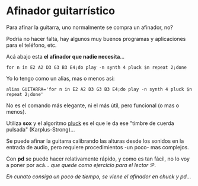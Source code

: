 # Afinador guitarrístico

Para afinar la guitarra, uno normalmente se compra un afinador, no?

Podría no hacer falta, hay algunos muy buenos programas y aplicaciones para el
teléfono, etc.

Acá abajo esta __el afinador que nadie necesita__... 

    for n in E2 A2 D3 G3 B3 E4;do play -n synth 4 pluck $n repeat 2;done

Yo lo tengo como un alias, mas o menos así:

    alias GUITARRA='for n in E2 A2 D3 G3 B3 E4;do play -n synth 4 pluck $n repeat 2;done'

No es el comando más elegante, ni el más útil, pero funcional (o mas o menos). 

Utiliza __sox__ y el algoritmo 
 [pluck](http://music.columbia.edu/cmc/MusicAndComputers/chapter4/0409.php)
 es el que le da ese "timbre de cuerda pulsada" (Karplus-Strong)...

Se puede afinar la guitarra calibrando las alturas desde los sonidos en la
 entrada de audio, pero requiere procedimientos -un poco- mas complejos. 

Con __pd__ se puede hacer relativamente rápido, y como es tan fácil, no lo voy a
 poner por acá... _que quede como ejercicio para el lector_ :P.

_En cunato consiga un poco de tiempo, se viene el afinador en chuck y pd..._
